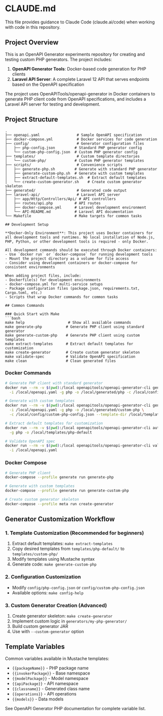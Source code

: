 # CLAUDE.md

This file provides guidance to Claude Code (claude.ai/code) when working with code in this repository.

## Project Overview

This is an OpenAPI Generator experiments repository for creating and testing custom PHP generators. The project includes:

1. **OpenAPI Generator Tools**: Docker-based code generation for PHP clients
2. **Laravel API Server**: A complete Laravel 12 API that serves endpoints based on the OpenAPI specification

The project uses OpenAPITools/openapi-generator in Docker containers to generate PHP client code from OpenAPI specifications, and includes a Laravel API server for testing and development.

## Project Structure

```
.
├── openapi.yaml                 # Sample OpenAPI specification
├── docker-compose.yml           # Docker services for code generation
├── config/                      # Generator configuration files
│   ├── php-config.json         # Standard PHP generator config
│   └── custom-php-config.json  # Custom PHP generator config
├── templates/                   # Custom template directories
│   └── custom-php/             # Custom PHP generator templates
├── scripts/                     # Convenience scripts
│   ├── generate-php.sh         # Generate with standard PHP generator
│   ├── generate-custom-php.sh  # Generate with custom templates
│   ├── extract-default-templates.sh  # Extract default templates
│   └── create-custom-generator.sh    # Create custom generator skeleton
├── generated/                   # Generated code output
├── laravel-api/                 # Laravel API server
│   ├── app/Http/Controllers/Api/ # API controllers
│   ├── routes/api.php          # API routes
│   ├── docker-compose.yml      # Laravel development environment
│   └── API-README.md           # Laravel API documentation
└── Makefile                    # Make targets for common tasks

## Development Setup

**Docker-Only Environment**: This project uses Docker containers for all development tools and runtimes. No local installation of Node.js, PHP, Python, or other development tools is required - only Docker.

All development commands should be executed through Docker containers:
- Use `docker run` or `docker-compose` for running development tools
- Mount the project directory as a volume for file access
- Consider using development containers or docker-compose for consistent environments

When adding project files, include:
- Dockerfile(s) for development environments
- docker-compose.yml for multi-service setups
- Package configuration files (package.json, requirements.txt, Cargo.toml, etc.)
- Scripts that wrap Docker commands for common tasks

## Common Commands

### Quick Start with Make
```bash
make help                    # Show all available commands
make generate-php           # Generate PHP client using standard generator
make generate-custom-php    # Generate PHP client using custom templates
make extract-templates      # Extract default templates for customization
make create-generator       # Create custom generator skeleton
make validate-spec          # Validate OpenAPI specification
make clean                  # Clean generated files
```

### Docker Commands
```bash
# Generate PHP client with standard generator
docker run --rm -v $(pwd):/local openapitools/openapi-generator-cli generate \
  -i /local/openapi.yaml -g php -o /local/generated/php -c /local/config/php-config.json

# Generate with custom templates
docker run --rm -v $(pwd):/local openapitools/openapi-generator-cli generate \
  -i /local/openapi.yaml -g php -o /local/generated/custom-php \
  -c /local/config/custom-php-config.json --template-dir /local/templates/custom-php

# Extract default templates for customization
docker run --rm -v $(pwd):/local openapitools/openapi-generator-cli author template \
  -g php -o /local/templates/php-default

# Validate OpenAPI spec
docker run --rm -v $(pwd):/local openapitools/openapi-generator-cli validate \
  -i /local/openapi.yaml
```

### Docker Compose
```bash
# Generate PHP client
docker-compose --profile generate run generate-php

# Generate with custom templates
docker-compose --profile generate run generate-custom-php

# Create custom generator skeleton
docker-compose --profile meta run create-generator
```

## Generator Customization Workflow

### 1. Template Customization (Recommended for beginners)
1. Extract default templates: `make extract-templates`
2. Copy desired templates from `templates/php-default/` to `templates/custom-php/`
3. Modify templates using Mustache syntax
4. Generate code: `make generate-custom-php`

### 2. Configuration Customization
- Modify `config/php-config.json` or `config/custom-php-config.json`
- Available options: `make config-help`

### 3. Custom Generator Creation (Advanced)
1. Create generator skeleton: `make create-generator`
2. Implement custom logic in `generators/my-php-generator/`
3. Build custom generator JAR
4. Use with `--custom-generator` option

## Template Variables
Common variables available in Mustache templates:
- `{{packageName}}` - PHP package name
- `{{invokerPackage}}` - Base namespace
- `{{modelPackage}}` - Model namespace
- `{{apiPackage}}` - API namespace
- `{{classname}}` - Generated class name
- `{{operations}}` - API operations
- `{{models}}` - Data models

See OpenAPI Generator PHP documentation for complete variable list.